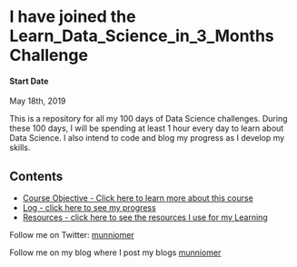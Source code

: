 # I have joined the Learn_Data_Science_in_3_Months Challenge

#### Start Date
May 18th, 2019

This is a repository for all my 100 days of Data Science challenges. During these 100 days, I will be spending at least 1 hour every day to learn about Data Science. I also intend to code and blog my progress as I develop my skills. 


## Contents

* [Course Objective - Click here to learn more about this course](course-objective.md)
* [Log - click here to see my progress](log.md)
* [Resources - click here to see the resources I use for my Learning](resources.md)


Follow me on Twitter: [munniomer](https://twitter.com/munniomer)

Follow me on my blog where I post my blogs [munniomer](https://munniomer.wordpress.com/)


